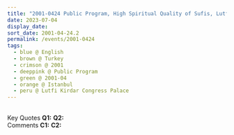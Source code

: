 ```yaml
---
title: "2001-0424 Public Program, High Spiritual Quality of Sufis, Lutfi Kirdar Congress Palace, Istanbul, Turkey"
date: 2023-07-04
display_date: 
sort_date: 2001-04-24.2
permalink: /events/2001-0424
tags:
  - blue @ English
  - brown @ Turkey
  - crimson @ 2001
  - deeppink @ Public Program
  - green @ 2001-04
  - orange @ Istanbul
  - peru @ Lutfi Kirdar Congress Palace
---
```


<br>

<wave-list>
  <list-title color="DarkSeaGreen" width="55">Key Quotes</list-title>
  <list-item color="BlanchedAlmond" width="280"><b>Q1:</b> <i></i></list-item>
  <list-item color="Lavender" width="280"><b>Q2:</b> <i></i></list-item>
</wave-list>

<br>

<wave-list>
  <list-title color="DarkSeaGreen" width="55">Comments</list-title>
  <list-item color="BlanchedAlmond" width="280"><b>C1:</b> <i></i></list-item>
  <list-item color="Lavender" width="280"><b>C2:</b> <i></i></list-item>
</wave-list>